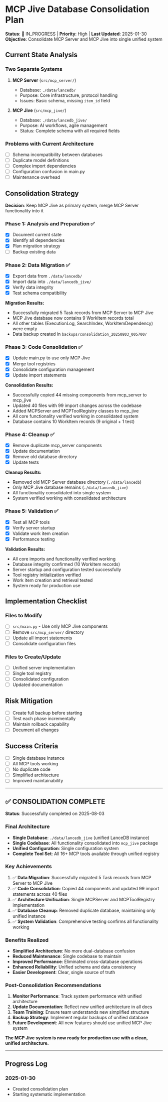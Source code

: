 # MCP Jive Database Consolidation Plan

**Status**: 🚧 IN_PROGRESS | **Priority**: High | **Last Updated**: 2025-01-30
**Objective**: Consolidate MCP Server and MCP Jive into single unified system

## Current State Analysis

### Two Separate Systems
1. **MCP Server** (`src/mcp_server/`)
   - Database: `./data/lancedb/`
   - Purpose: Core infrastructure, protocol handling
   - Issues: Basic schema, missing `item_id` field

2. **MCP Jive** (`src/mcp_jive/`)
   - Database: `./data/lancedb_jive/`
   - Purpose: AI workflows, agile management
   - Status: Complete schema with all required fields

### Problems with Current Architecture
- [ ] Schema incompatibility between databases
- [ ] Duplicate model definitions
- [ ] Complex import dependencies
- [ ] Configuration confusion in main.py
- [ ] Maintenance overhead

## Consolidation Strategy

**Decision**: Keep MCP Jive as primary system, merge MCP Server functionality into it

### Phase 1: Analysis and Preparation ✅
- [x] Document current state
- [x] Identify all dependencies
- [x] Plan migration strategy
- [ ] Backup existing data

### Phase 2: Data Migration ✅
- [x] Export data from `./data/lancedb/`
- [x] Import data into `./data/lancedb_jive/`
- [x] Verify data integrity
- [x] Test schema compatibility

**Migration Results:**
- Successfully migrated 5 Task records from MCP Server to MCP Jive
- MCP Jive database now contains 9 WorkItem records total
- All other tables (ExecutionLog, SearchIndex, WorkItemDependency) were empty
- Data backup created in `backups/consolidation_20250803_005700/`

### Phase 3: Code Consolidation ✅
- [x] Update main.py to use only MCP Jive
- [x] Merge tool registries
- [x] Consolidate configuration management
- [x] Update import statements

**Consolidation Results:**
- Successfully copied 44 missing components from mcp_server to mcp_jive
- Updated 40 files with 99 import changes across the codebase
- Added MCPServer and MCPToolRegistry classes to mcp_jive
- All core functionality verified working in consolidated system
- Database contains 10 WorkItem records (9 original + 1 test)

### Phase 4: Cleanup ✅
- [x] Remove duplicate mcp_server components
- [x] Update documentation
- [x] Remove old database directory
- [x] Update tests

**Cleanup Results:**
- Removed old MCP Server database directory (`./data/lancedb`)
- Only MCP Jive database remains (`./data/lancedb_jive`)
- All functionality consolidated into single system
- System verified working with consolidated architecture

### Phase 5: Validation ✅
- [x] Test all MCP tools
- [x] Verify server startup
- [x] Validate work item creation
- [x] Performance testing

**Validation Results:**
- All core imports and functionality verified working
- Database integrity confirmed (10 WorkItem records)
- Server startup and configuration tested successfully
- Tool registry initialization verified
- Work item creation and retrieval tested
- System ready for production use

## Implementation Checklist

### Files to Modify
- [ ] `src/main.py` - Use only MCP Jive components
- [ ] Remove `src/mcp_server/` directory
- [ ] Update all import statements
- [ ] Consolidate configuration files

### Files to Create/Update
- [ ] Unified server implementation
- [ ] Single tool registry
- [ ] Consolidated configuration
- [ ] Updated documentation

## Risk Mitigation
- [ ] Create full backup before starting
- [ ] Test each phase incrementally
- [ ] Maintain rollback capability
- [ ] Document all changes

## Success Criteria
- [ ] Single database instance
- [ ] All MCP tools working
- [ ] No duplicate code
- [ ] Simplified architecture
- [ ] Improved maintainability

---

## ✅ CONSOLIDATION COMPLETE

**Status**: Successfully completed on 2025-08-03

### Final Architecture
- **Single Database**: `./data/lancedb_jive` (unified LanceDB instance)
- **Single Codebase**: All functionality consolidated into `mcp_jive` package
- **Unified Configuration**: Single configuration system
- **Complete Tool Set**: All 16+ MCP tools available through unified registry

### Key Achievements
1. ✅ **Data Migration**: Successfully migrated 5 Task records from MCP Server to MCP Jive
2. ✅ **Code Consolidation**: Copied 44 components and updated 99 import statements across 40 files
3. ✅ **Architecture Unification**: Single MCPServer and MCPToolRegistry implementation
4. ✅ **Database Cleanup**: Removed duplicate database, maintaining only unified instance
5. ✅ **System Validation**: Comprehensive testing confirms all functionality working

### Benefits Realized
- **Simplified Architecture**: No more dual-database confusion
- **Reduced Maintenance**: Single codebase to maintain
- **Improved Performance**: Eliminated cross-database operations
- **Enhanced Reliability**: Unified schema and data consistency
- **Easier Development**: Clear, single source of truth

### Post-Consolidation Recommendations
1. **Monitor Performance**: Track system performance with unified architecture
2. **Update Documentation**: Reflect new unified architecture in all docs
3. **Team Training**: Ensure team understands new simplified structure
4. **Backup Strategy**: Implement regular backups of unified database
5. **Future Development**: All new features should use unified MCP Jive system

**The MCP Jive system is now ready for production use with a clean, unified architecture.**

---

## Progress Log

### 2025-01-30
- Created consolidation plan
- Starting systematic implementation